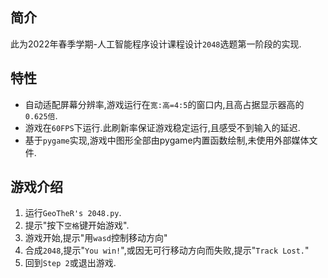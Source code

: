 ## 简介

此为2022年春季学期-人工智能程序设计课程设计`2048`选题第一阶段的实现.

## 特性

- 自动适配屏幕分辨率,游戏运行在`宽:高=4:5`的窗口内,且高占据显示器高的`0.625倍`.
- 游戏在`60FPS`下运行.此刷新率保证游戏稳定运行,且感受不到输入的延迟.
- 基于`pygame`实现,游戏中图形全部由pygame内置函数绘制,未使用外部媒体文件.

## 游戏介绍

1. 运行`GeoTheR's 2048.py`.
2. 提示"按下`空格`键开始游戏".
3. 游戏开始,提示"用`wasd`控制移动方向"
4. 合成`2048`,提示"`You win!`",或因无可行移动方向而失败,提示"`Track Lost.`"
5. 回到`Step 2`或退出游戏.
